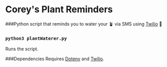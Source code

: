 # Corey's Plant Reminders

###Python script that reminds you to water your 🪴 via SMS using [Twilio](https://www.twilio.com/) 💬

### `python3 plantWaterer.py`
Runs the script.

###Dependencies
Requires [Dotenv](https://pypi.org/project/python-dotenv/) and [Twilio](https://pypi.org/project/twilio/).